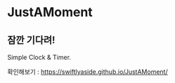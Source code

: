 JustAMoment
=============
잠깐 기다려!
-------------

Simple Clock & Timer.


확인해보기 : https://swiftlyaside.github.io/JustAMoment/
